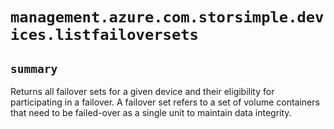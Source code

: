 # `management.azure.com.storsimple.devices.listfailoversets`

## `summary`
Returns all failover sets for a given device and their eligibility for participating in a failover. A failover set refers to a set of volume containers that need to be failed-over as a single unit to maintain data integrity.


